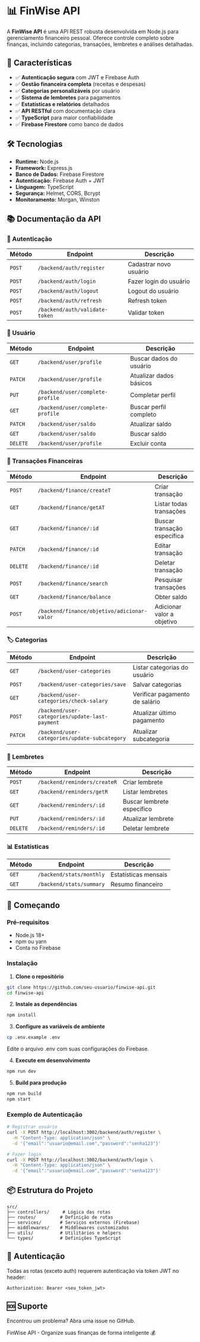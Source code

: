 # 📊 FinWise API

A **FinWise API** é uma API REST robusta desenvolvida em Node.js para gerenciamento financeiro pessoal. Oferece controle completo sobre finanças, incluindo categorias, transações, lembretes e análises detalhadas.

## 🚀 Características

- ✅ **Autenticação segura** com JWT e Firebase Auth
- ✅ **Gestão financeira completa** (receitas e despesas)
- ✅ **Categorias personalizáveis** por usuário
- ✅ **Sistema de lembretes** para pagamentos
- ✅ **Estatísticas e relatórios** detalhados
- ✅ **API RESTful** com documentação clara
- ✅ **TypeScript** para maior confiabilidade
- ✅ **Firebase Firestore** como banco de dados

## 🛠️ Tecnologias

- **Runtime:** Node.js
- **Framework:** Express.js
- **Banco de Dados:** Firebase Firestore
- **Autenticação:** Firebase Auth + JWT
- **Linguagem:** TypeScript
- **Segurança:** Helmet, CORS, Bcrypt
- **Monitoramento:** Morgan, Winston

## 📚 Documentação da API

### 🔐 Autenticação

| Método | Endpoint                       | Descrição              |
| ------ | ------------------------------ | ---------------------- |
| `POST` | `/backend/auth/register`       | Cadastrar novo usuário |
| `POST` | `/backend/auth/login`          | Fazer login do usuário |
| `POST` | `/backend/auth/logout`         | Logout do usuário      |
| `POST` | `/backend/auth/refresh`        | Refresh token          |
| `POST` | `/backend/auth/validate-token` | Validar token          |

### 👤 Usuário

| Método   | Endpoint                         | Descrição               |
| -------- | -------------------------------- | ----------------------- |
| `GET`    | `/backend/user/profile`          | Buscar dados do usuário |
| `PATCH`  | `/backend/user/profile`          | Atualizar dados básicos |
| `PUT`    | `/backend/user/complete-profile` | Completar perfil        |
| `GET`    | `/backend/user/complete-profile` | Buscar perfil completo  |
| `PATCH`  | `/backend/user/saldo`            | Atualizar saldo         |
| `GET`    | `/backend/user/saldo`            | Buscar saldo            |
| `DELETE` | `/backend/user/profile`          | Excluir conta           |

### 💸 Transações Financeiras

| Método   | Endpoint                                    | Descrição                   |
| -------- | ------------------------------------------- | --------------------------- |
| `POST`   | `/backend/finance/createT`                  | Criar transação             |
| `GET`    | `/backend/finance/getAT`                    | Listar todas transações     |
| `GET`    | `/backend/finance/:id`                      | Buscar transação específica |
| `PATCH`  | `/backend/finance/:id`                      | Editar transação            |
| `DELETE` | `/backend/finance/:id`                      | Deletar transação           |
| `POST`   | `/backend/finance/search`                   | Pesquisar transações        |
| `GET`    | `/backend/finance/balance`                  | Obter saldo                 |
| `POST`   | `/backend/finance/objetivo/adicionar-valor` | Adicionar valor a objetivo  |

### 🏷️ Categorias

| Método  | Endpoint                                       | Descrição                      |
| ------- | ---------------------------------------------- | ------------------------------ |
| `GET`   | `/backend/user-categories`                     | Listar categorias do usuário   |
| `POST`  | `/backend/user-categories/save`                | Salvar categorias              |
| `GET`   | `/backend/user-categories/check-salary`        | Verificar pagamento de salário |
| `POST`  | `/backend/user-categories/update-last-payment` | Atualizar último pagamento     |
| `PATCH` | `/backend/user-categories/update-subcategory`  | Atualizar subcategoria         |

### 📆 Lembretes

| Método   | Endpoint                     | Descrição                  |
| -------- | ---------------------------- | -------------------------- |
| `POST`   | `/backend/reminders/createR` | Criar lembrete             |
| `GET`    | `/backend/reminders/getR`    | Listar lembretes           |
| `GET`    | `/backend/reminders/:id`     | Buscar lembrete específico |
| `PUT`    | `/backend/reminders/:id`     | Atualizar lembrete         |
| `DELETE` | `/backend/reminders/:id`     | Deletar lembrete           |

### 📊 Estatísticas

| Método | Endpoint                 | Descrição            |
| ------ | ------------------------ | -------------------- |
| `GET`  | `/backend/stats/monthly` | Estatísticas mensais |
| `GET`  | `/backend/stats/summary` | Resumo financeiro    |

## 🚀 Começando

### Pré-requisitos

- Node.js 18+
- npm ou yarn
- Conta no Firebase

### Instalação

1. **Clone o repositório**

```bash
git clone https://github.com/seu-usuario/finwise-api.git
cd finwise-api
```

2. **Instale as dependências**

```bash
npm install
```

3. **Configure as variáveis de ambiente**

```bash
cp .env.example .env
```

Edite o arquivo .env com suas configurações do Firebase.

4. **Execute em desenvolvimento**

```bash
npm run dev
```

5. **Build para produção**

```bash
npm run build
npm start
```

### Exemplo de Autenticação

```bash
# Registrar usuário
curl -X POST http://localhost:3002/backend/auth/register \
  -H "Content-Type: application/json" \
  -d '{"email":"usuario@email.com","password":"senha123"}'

# Fazer login
curl -X POST http://localhost:3002/backend/auth/login \
  -H "Content-Type: application/json" \
  -d '{"email":"usuario@email.com","password":"senha123"}'
```

## 📦 Estrutura do Projeto

```text
src/
├── controllers/     # Lógica das rotas
├── routes/         # Definição de rotas
├── services/       # Serviços externos (Firebase)
├── middlewares/    # Middlewares customizados
├── utils/          # Utilitários e helpers
└── types/          # Definições TypeScript
```

## 🔐 Autenticação

Todas as rotas (exceto auth) requerem autenticação via token JWT no header:

```text
Authorization: Bearer <seu_token_jwt>
```

## 🆘 Suporte

Encontrou um problema? Abra uma issue no GitHub.

FinWise API - Organize suas finanças de forma inteligente 💰

